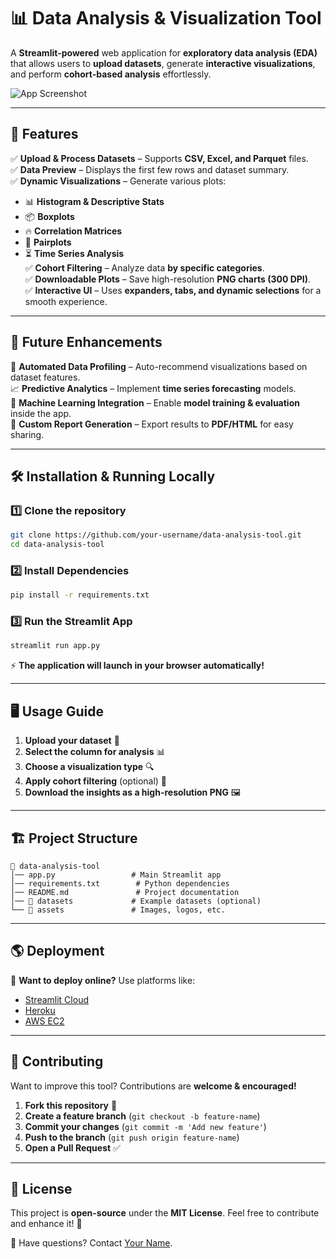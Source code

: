 # 📊 Data Analysis & Visualization Tool

A **Streamlit-powered** web application for **exploratory data analysis (EDA)** that allows users to **upload datasets**, generate **interactive visualizations**, and perform **cohort-based analysis** effortlessly.

![App Screenshot](https://via.placeholder.com/1000x500.png?text=App+Preview)

---

## 🚀 Features

✅ **Upload & Process Datasets** – Supports **CSV, Excel, and Parquet** files.  
✅ **Data Preview** – Displays the first few rows and dataset summary.  
✅ **Dynamic Visualizations** – Generate various plots:
   - 📊 **Histogram & Descriptive Stats**  
   - 📦 **Boxplots**  
   - 🔥 **Correlation Matrices**  
   - 🔗 **Pairplots**  
   - ⏳ **Time Series Analysis**  
✅ **Cohort Filtering** – Analyze data **by specific categories**.  
✅ **Downloadable Plots** – Save high-resolution **PNG charts (300 DPI)**.  
✅ **Interactive UI** – Uses **expanders, tabs, and dynamic selections** for a smooth experience.

---

## 📌 Future Enhancements

🚀 **Automated Data Profiling** – Auto-recommend visualizations based on dataset features.  
📈 **Predictive Analytics** – Implement **time series forecasting** models.  
🤖 **Machine Learning Integration** – Enable **model training & evaluation** inside the app.  
📑 **Custom Report Generation** – Export results to **PDF/HTML** for easy sharing.

---

## 🛠 Installation & Running Locally

### **1️⃣ Clone the repository**
```bash
git clone https://github.com/your-username/data-analysis-tool.git
cd data-analysis-tool
```

### **2️⃣ Install Dependencies**
```bash
pip install -r requirements.txt
```

### **3️⃣ Run the Streamlit App**
```bash
streamlit run app.py
```

⚡ **The application will launch in your browser automatically!**

---

## 🖥️ Usage Guide

1. **Upload your dataset** 📂
2. **Select the column for analysis** 📊
3. **Choose a visualization type** 🔍
4. **Apply cohort filtering** (optional) 🎯
5. **Download the insights as a high-resolution PNG** 🖼️

---

## 🏗️ Project Structure

```
📁 data-analysis-tool
│── app.py                 # Main Streamlit app
│── requirements.txt        # Python dependencies
│── README.md               # Project documentation
│── 📂 datasets             # Example datasets (optional)
└── 📂 assets               # Images, logos, etc.
```

---

## 🌎 Deployment

🚀 **Want to deploy online?** Use platforms like:
- [Streamlit Cloud](https://share.streamlit.io)
- [Heroku](https://www.heroku.com/)
- [AWS EC2](https://aws.amazon.com/ec2/)

---

## 🤝 Contributing

Want to improve this tool? Contributions are **welcome & encouraged!**

1. **Fork this repository** 🍴
2. **Create a feature branch** (`git checkout -b feature-name`)
3. **Commit your changes** (`git commit -m 'Add new feature'`)
4. **Push to the branch** (`git push origin feature-name`)
5. **Open a Pull Request** ✅

---

## 🔖 License

This project is **open-source** under the **MIT License**. Feel free to contribute and enhance it! 🚀

📧 Have questions? Contact [Your Name](mailto:your.email@example.com).

